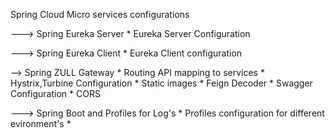 Spring Cloud Micro services configurations

---> Spring Eureka Server
	*	Eureka Server Configuration
    
---> Spring Eureka Client
	*  Eureka Client configuration

--> Spring ZULL Gateway
	* 	Routing API mapping to services
	* 	Hystrix,Turbine Configuration
	* 	Static images
	* 	Feign Decoder
	* 	Swagger  Configuration
	* 	CORS

---> Spring Boot and Profiles for Log's
	*	Profiles configuration for different evironment's
	*	
 